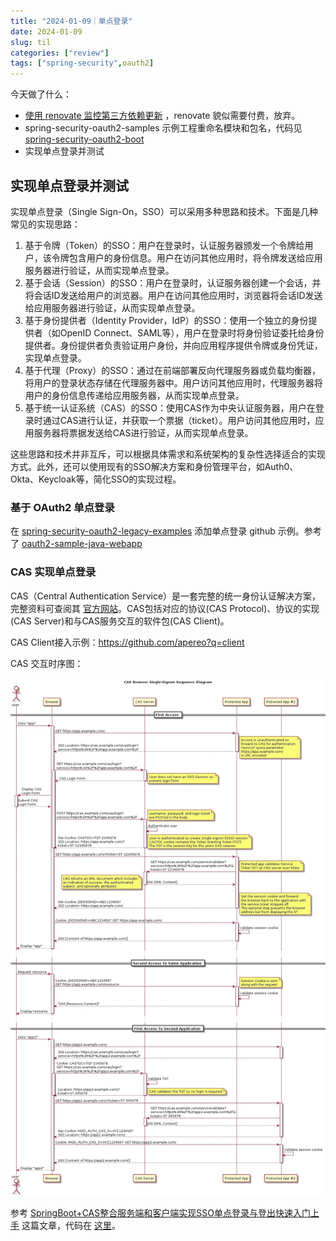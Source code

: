 ```yaml
---
title: "2024-01-09｜单点登录"
date: 2024-01-09
slug: til
categories: ["review"]
tags: ["spring-security",oauth2]
---
```


今天做了什么：

- [使用 renovate 监控第三方依赖更新](https://zexo.dev/posts/2020/03/01/keep-your-repo-dependencies-up-to-date-with-renovate/) ，renovate 貌似需要付费，放弃。
- spring-security-oauth2-samples 示例工程重命名模块和包名，代码见 [spring-security-oauth2-boot](https://github.com/chensoul/spring-security-oauth2-boot) 
- 实现单点登录并测试


## 实现单点登录并测试

实现单点登录（Single Sign-On，SSO）可以采用多种思路和技术。下面是几种常见的实现思路：

1. 基于令牌（Token）的SSO：用户在登录时，认证服务器颁发一个令牌给用户，该令牌包含用户的身份信息。用户在访问其他应用时，将令牌发送给应用服务器进行验证，从而实现单点登录。
2. 基于会话（Session）的SSO：用户在登录时，认证服务器创建一个会话，并将会话ID发送给用户的浏览器。用户在访问其他应用时，浏览器将会话ID发送给应用服务器进行验证，从而实现单点登录。
3. 基于身份提供者（Identity Provider，IdP）的SSO：使用一个独立的身份提供者（如OpenID Connect、SAML等），用户在登录时将身份验证委托给身份提供者。身份提供者负责验证用户身份，并向应用程序提供令牌或身份凭证，实现单点登录。
4. 基于代理（Proxy）的SSO：通过在前端部署反向代理服务器或负载均衡器，将用户的登录状态存储在代理服务器中。用户访问其他应用时，代理服务器将用户的身份信息传递给应用服务器，从而实现单点登录。
5. 基于统一认证系统（CAS）的SSO：使用CAS作为中央认证服务器，用户在登录时通过CAS进行认证，并获取一个票据（ticket）。用户访问其他应用时，应用服务器将票据发送给CAS进行验证，从而实现单点登录。

这些思路和技术并非互斥，可以根据具体需求和系统架构的复杂性选择适合的实现方式。此外，还可以使用现有的SSO解决方案和身份管理平台，如Auth0、Okta、Keycloak等，简化SSO的实现过程。


### 基于 OAuth2 单点登录

在 [spring-security-oauth2-legacy-examples](https://github.com/chensoul/spring-security-oauth2-legacy-examples) 添加单点登录 github 示例。参考了 [oauth2-sample-java-webapp](https://github.com/apereo/oauth2-sample-java-webapp)


### CAS 实现单点登录

CAS（Central Authentication Service）是一套完整的统一身份认证解决方案，完整资料可查阅其 [官方网站](https://www.apereo.org/projects/cas)。CAS包括对应的协议(CAS Protocol)、协议的实现(CAS Server)和与CAS服务交互的软件包(CAS Client)。

CAS Client接入示例：https://github.com/apereo?q=client

CAS 交互时序图：

![img](../../../static/images/cas_flow_diagram.webp)

参考 [SpringBoot+CAS整合服务端和客户端实现SSO单点登录与登出快速入门上手](https://blog.csdn.net/dgfdhgghd/article/details/129321234) 这篇文章，代码在 [这里](https://github.com/chensoul/cas-examples)。
